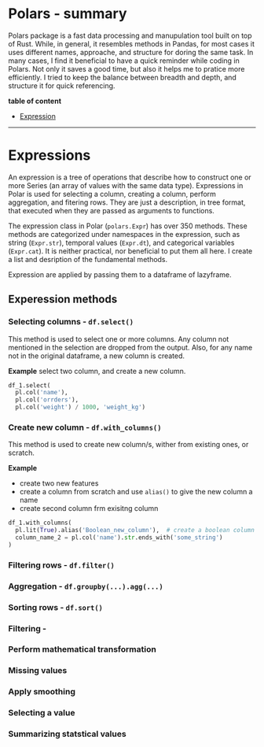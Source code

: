 <h1>Polars - summary</h1>

Polars package is a fast data processing and manupulation tool built on top of Rust. While, in general, it resembles methods in Pandas, for most cases it uses different names, approache, and structure for doring the same task. In many cases, I find it beneficial to have a quick reminder while coding in Polars. Not only it saves a good time, but also it helps me to pratice more efficiently. I tried to keep the balance between  breadth and depth, and structure it for quick referencing. 

__table of content__
- [Expression](#expression)


---
# <a id='expression'>Expressions</a>

An expression is a tree of operations that describe how to construct one or more Series (an array of values with the same data type). Expressions in Polar is used for selecting a column, creating a column, perform aggregation, and fitering rows. They are just a description, in tree format, that executed when they are passed as arguments to functions. 

The expression class in Polar (`polars.Expr`) has over 350 methods. These methods are categorized under namespaces in the expression, such as string (`Expr.str`), temporal values (`Expr.dt`), and categorical variables (`Expr.cat`).  It is neither practical, nor beneficial to put them all here. I create a list and desription of the fundamental methods. 

Expression are applied by passing them to a dataframe of lazyframe. 

## Experession methods
### Selecting columns - `df.select()`

This method is used to select one or more columns. Any column not mentioned in the selection are dropped from the output. Also, for any name not in the original dataframe, a new column is created. 

__Example__ select two column, and create a new column.
```python
df_1.select(
  pl.col('name'),
  pl.col('orrders'),
  pl.col('weight') / 1000, 'weight_kg')
```

### Create new column - `df.with_columns()`
This method is used to create new column/s, wither from existing ones, or scratch. 

__Example__
- create two new features
- create a column from scratch and use `alias()` to give the new column a name
- create second column frm exisitng column
```python
df_1.with_columns(
  pl.lit(True).alias('Boolean_new_column'),  # create a boolean column with initial value True 
  column_name_2 = pl.col('name').str.ends_with('some_string')
)
```

### Filtering rows - `df.filter()`

### Aggregation - `df.groupby(...).agg(...)`

### Sorting rows - `df.sort()`

### Filtering - 



### Perform mathematical transformation

### Missing values

### Apply smoothing

### Selecting a value

### Summarizing statstical values

